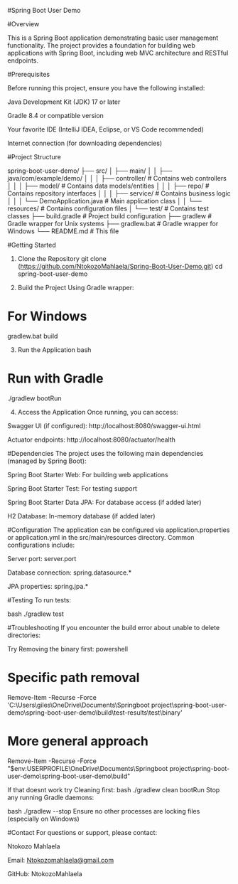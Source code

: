 #Spring Boot User Demo 

#Overview

This is a Spring Boot application demonstrating basic user management functionality. The project provides a foundation for building web applications with Spring Boot, including web MVC architecture and RESTful endpoints.

#Prerequisites

Before running this project, ensure you have the following installed:

Java Development Kit (JDK) 17 or later

Gradle 8.4 or compatible version

Your favorite IDE (IntelliJ IDEA, Eclipse, or VS Code recommended)

Internet connection (for downloading dependencies)

#Project Structure

spring-boot-user-demo/
├── src/
│   ├── main/
│   │   ├── java/com/example/demo/
│   │   │   ├── controller/    # Contains web controllers
│   │   │   ├── model/         # Contains data models/entities
│   │   │   ├── repo/          # Contains repository interfaces
│   │   │   ├── service/       # Contains business logic
│   │   │   └── DemoApplication.java  # Main application class
│   │   └── resources/         # Contains configuration files
│   └── test/                  # Contains test classes
├── build.gradle               # Project build configuration
├── gradlew                    # Gradle wrapper for Unix systems
├── gradlew.bat                # Gradle wrapper for Windows
└── README.md                  # This file

#Getting Started
1. Clone the Repository
git clone (https://github.com/NtokozoMahlaela/Spring-Boot-User-Demo.git)
cd spring-boot-user-demo

2. Build the Project
Using Gradle wrapper:
# For Windows
gradlew.bat build

3. Run the Application
bash
# Run with Gradle
./gradlew bootRun

4. Access the Application
Once running, you can access:

Swagger UI (if configured): http://localhost:8080/swagger-ui.html

Actuator endpoints: http://localhost:8080/actuator/health

#Dependencies
The project uses the following main dependencies (managed by Spring Boot):

Spring Boot Starter Web: For building web applications

Spring Boot Starter Test: For testing support

Spring Boot Starter Data JPA: For database access (if added later)

H2 Database: In-memory database (if added later)

#Configuration
The application can be configured via application.properties or application.yml in the src/main/resources directory. Common configurations include:

Server port: server.port

Database connection: spring.datasource.*

JPA properties: spring.jpa.*

#Testing
To run tests:

bash
./gradlew test

#Troubleshooting
If you encounter the build error about unable to delete directories:

Try Removing the binary first:
powershell
# Specific path removal 
Remove-Item -Recurse -Force 'C:\Users\giles\OneDrive\Documents\Springboot project\spring-boot-user-demo\spring-boot-user-demo\build\test-results\test\binary'

# More general approach 
Remove-Item -Recurse -Force "$env:USERPROFILE\OneDrive\Documents\Springboot project\spring-boot-user-demo\spring-boot-user-demo\build"

If that doesnt work try Cleaning first:
bash
./gradlew clean bootRun
Stop any running Gradle daemons:

bash
./gradlew --stop
Ensure no other processes are locking files (especially on Windows)

#Contact
For questions or support, please contact:

Ntokozo Mahlaela

Email: Ntokozomahlaela@gmail.com

GitHub: NtokozoMahlaela
